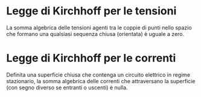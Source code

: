 # Legge di Kirchhoff per le tensioni
La somma algebrica delle tensioni agenti tra le coppie di punti nello spazio che formano una qualsiasi sequenza chiusa (orientata) è uguale a zero.
# Legge di Kirchhoff per le correnti
Definita una superficie chiusa che contenga un circuito elettrico in regime stazionario, la somma algebrica delle correnti che attraversano la superficie (con segno diverso se entranti o uscenti) è nulla.
